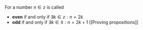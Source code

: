 For a number $n \in \mathbb{z}$ is called
- **even** if and only if $\exists k \in \mathbb{z}: n = 2k$
- **odd** if and only if $\exists k \in \mathbb{0} : n =2k+1$
[[Proving propositions]]
